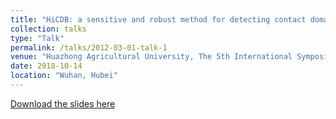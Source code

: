 ```yaml
---
title: "HiCDB: a sensitive and robust method for detecting contact domain boundaries"
collection: talks
type: "Talk"
permalink: /talks/2012-03-01-talk-1
venue: "Huazhong Agricultural University, The 5th International Symposium on 3D Genomics "
date: 2018-10-14
location: "Wuhan, Hubei"
---
```


[Download the slides here](https://github.com/ChenFengling/ChenFengling.github.io/blob/master/files/wuhan1014_fchen.pptx)
